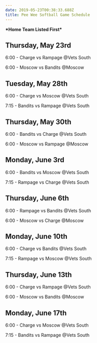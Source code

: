```yaml
---
date: 2019-05-23T00:38:33.688Z
title: Pee Wee Softball Game Schedule
---
```

**\*Home Team Listed First\***

## Thursday, May 23rd

6:00 - Charge vs Rampage @Vets South

6:00 - Moscow vs Bandits @Moscow

## Tuesday, May 28th

6:00 - Charge vs Moscow @Vets South

7:15 - Bandits vs Rampage @Vets South

## Thursday, May 30th

6:00 - Bandits vs Charge @Vets South

6:00 - Moscow vs Rampage @Moscow

## Monday, June 3rd

6:00 - Bandits vs Moscow @Vets South

7:15 - Rampage vs Charge @Vets South

## Thursday, June 6th

6:00 - Rampage vs Bandits @Vets South

6:00 - Moscow vs Charge @Moscow

## Monday, June 10th

6:00 - Charge vs Bandits @Vets South

7:15 - Rampage vs Moscow @Vets South

## Thursday, June 13th

6:00 - Charge vs Rampage @Vets South

6:00 - Moscow vs Bandits @Moscow

## Monday, June 17th

6:00 - Charge vs Moscow @Vets South

7:15 - Bandits vs Rampage @Vets South
